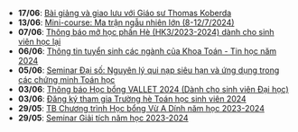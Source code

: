  - **17/06**: [Bài giảng và giao lưu với Giáo sư Thomas Koberda](https://math.hcmus.edu.vn/tin-tức/tin-nghiên-cứu/942-bài-giảng-và-giao-lưu-với-giáo-sư-thomas-koberda)
 - **13/06**: [Mini-course: Ma trận ngẫu nhiên lớn (8-12/7/2024)](https://math.hcmus.edu.vn/tin-tức/tin-nghiên-cứu/941-mini-course-lrm-8_12_7_24)
 - **07/06**: [Thông báo mở học phần Hè (HK3/2023-2024) dành cho sinh viên học lại](https://math.hcmus.edu.vn/tin-tức/tin-giáo-vụ/940-thông-báo-mở-học-phần-hè-hk3-2023-2024-dành-cho-sinh-viên-học-lại)
 - **06/06**: [Thông tin tuyển sinh các ngành của Khoa Toán - Tin học năm 2024](https://math.hcmus.edu.vn/tuyển-sinh/tuyen-sinh-dh2024)
 - **05/06**: [Seminar Đại số: Nguyên lý qui nạp siêu hạn và ứng dụng trong các chứng minh Toán học](https://math.hcmus.edu.vn/tin-tức/tin-nghiên-cứu/939-seminar-đại-số-nguyên-lý-qui-nạp-siêu-hạn-và-ứng-dụng-trong-các-chứng-minh-toán-học)
 - **03/06**: [Thông báo Học bổng VALLET 2024 (Dành cho sinh viên Đại học)](https://math.hcmus.edu.vn/tin-tức/tin-học-bổng-việc-làm/935-thông-báo-học-bổng-vallet-2024-dành-cho-sinh-viên-đại-học)
 - **03/06**: [Đăng ký tham gia Trường hè Toán học sinh viên 2024](https://math.hcmus.edu.vn/tin-tức/thông-tin-toán-tin-học/938-đăng-kí-tham-gia-trường-hè-toán-học-sinh-viên-2024)
 - **29/05**: [TB Chương trình Học bổng Vừ A Dính năm học 2023-2024](https://math.hcmus.edu.vn/tin-tức/tin-học-bổng-việc-làm/936-tb-chương-trình-học-bổng-vừ-a-dính-năm-học-2023-2024)
 - **29/05**: [Seminar Giải tích năm học 2023-2024](https://math.hcmus.edu.vn/tin-tức/tin-nghiên-cứu/934-seminar-giải-tích-năm-học-2023-2024)

